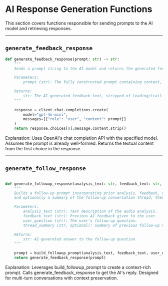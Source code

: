 # AI Response Generation Functions

This section covers functions responsible for sending prompts to the AI model and retrieving responses.

---

## `generate_feedback_response`

```python
def generate_feedback_response(prompt: str) -> str:
    """
    Sends a prompt string to the AI model and returns the generated feedback text.

    Parameters:
        prompt (str): The fully constructed prompt containing context, instructions, and analysis data.

    Returns:
        str: The AI-generated feedback text, stripped of leading/trailing whitespace.
    """
    
    response = client.chat.completions.create(
        model="gpt-4o-mini",
        messages=[{"role": "user", "content": prompt}]
    )
    return response.choices[0].message.content.strip()
```

Explanation:
Uses OpenAI's chat completion API with the specified model.
Assumes the prompt is already well-formed.
Returns the textual content from the first choice in the response.


---

## `generate_follow_response`


```python

def generate_followup_response(analysis_text: str, feedback_text: str, user_question: str, thread_summary: str = "") -> str:
    """
    Builds a follow-up prompt incorporating prior analysis, feedback, user question,
    and optionally a summary of the follow-up conversation thread, then sends it to the AI.

    Parameters:
        analysis_text (str): Text description of the audio analysis.
        feedback_text (str): Previous AI feedback given to the user.
        user_question (str): The user's follow-up question.
        thread_summary (str, optional): Summary of previous follow-up messages for context.

    Returns:
        str: AI-generated answer to the follow-up question.
    """
    
    prompt = build_followup_prompt(analysis_text, feedback_text, user_question, thread_summary)
    return generate_feedback_response(prompt)
```
Explanation:
Leverages build_followup_prompt to create a context-rich prompt.
Calls generate_feedback_response to get the AI's reply.
Designed for multi-turn conversations with context preservation.